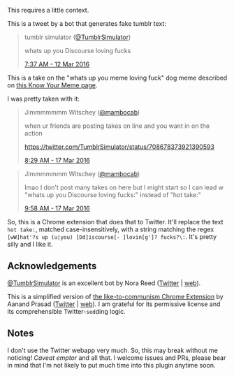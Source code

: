 This requires a little context.

This is a tweet by a bot that generates fake tumblr text:

> tumblr simulator ([@TumblrSimulator](https://twitter.com/TumblrSimulator))
>
> whats up you Discourse loving fucks
>
> [7:37 AM - 12 Mar 2016](https://twitter.com/TumblrSimulator/status/708678373921390593)

This is a take on the "whats up you meme loving fuck" dog meme described on [this Know Your Meme page](http://knowyourmeme.com/photos/1051932-dogs).

I was pretty taken with it:

> Jimmmmmmm Witschey ([@mambocab](https://twitter.com/mambocab))
>
> when ur friends are posting takes on line and you want in on the action
>
> https://twitter.com/TumblrSimulator/status/708678373921390593
>
> [8:29 AM - 17 Mar 2016](https://twitter.com/mambocab/status/710488179581784064)

> Jimmmmmmm Witschey ([@mambocab](https://twitter.com/mambocab))
>
> lmao I don't post many takes on here but I might start so I can lead w "whats up you Discourse loving fucks:" instead of "hot take:"
>
> [9:58 AM - 17 Mar 2016](https://twitter.com/mambocab/status/710510620286656513)

So, this is a Chrome extension that does that to Twitter. It'll replace the text `hot take:`, matched case-insensitively, with a string matching the regex `[wW]hat'?s up (u|you) [Dd]iscourse[- ]lovin[g']? fucks?\:`. It's pretty silly and I like it.

## Acknowledgements

[@TumblrSimulator](https://twitter.com/TumblrSimulator) is an excellent bot by Nora Reed ([Twitter](https://twitter.com/NoraReed) | [web](http://barrl.net/)).

This is a simplified version of [the like-to-communism Chrome Extension](https://github.com/aanand/like-to-communism) by Aanand Prasad ([Twitter](https://twitter.com/aanand) | [web](http://aanandprasad.com/)). I am grateful for its permissive license and its comprehensible Twitter-`sed`ding logic.

## Notes

I don't use the Twitter webapp very much. So, this may break without me noticing! _Caveat emptor_ and all that. I welcome issues and PRs, please bear in mind that I'm not likely to put much time into this plugin anytime soon.
